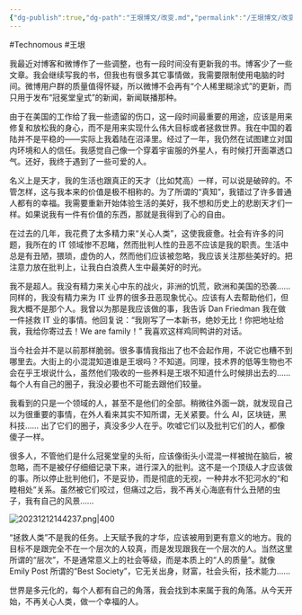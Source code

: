 ```yaml
---
{"dg-publish":true,"dg-path":"王垠博文/改变.md","permalink":"/王垠博文/改变/","created":"2023-12-12T14:42:02.000+08:00","updated":"2023-12-12T14:43:03.000+08:00"}
---
```


#Technomous #王垠 

我最近对博客和微博作了一些调整，也有一段时间没有更新我的书。博客少了一些文章。我会继续写我的书，但我也有很多其它事情做，我需要限制使用电脑的时间。微博用户群的质量值得怀疑，所以微博不会再有“个人稀里糊涂式”的更新，而只用于发布“冠冕堂皇式”的新闻，新闻联播那种。

由于在美国的工作给了我一些遗留的伤口，这一段时间最重要的用途，应该是用来修复和放松我的身心，而不是用来实现什么伟大目标或者拯救世界。我在中国的着陆并不是平稳的——实际上我着陆在沼泽里。经过了一年，我仍然在试图建立对国内环境和人的信任。我感觉自己像一个穿着宇宙服的外星人，有时候打开面罩透口气。还好，我终于遇到了一些可爱的人。

名义上是天才，我的生活也跟真正的天才（比如梵高）一样，可以说是破碎的。不管怎样，这与我本来的价值是极不相称的。为了所谓的“真知”，我错过了许多普通人都有的幸福。我需要重新开始体验生活的美好，我不想和历史上的悲剧天才们一样。如果说我有一件有价值的东西，那就是我得到了心的自由。

在过去的几年，我花费了太多精力来“关心人类”，这使我疲惫。社会有许多的问题，我所在的 IT 领域惨不忍睹，然而批判人性的丑恶不应该是我的职责。生活中总是有丑陋，猥琐，虚伪的人，然而他们应该被忽略，我应该关注那些美好的。把注意力放在批判上，让我白白浪费人生中最美好的时光。

我不是超人。我没有精力来关心中东的战火，非洲的饥荒，欧洲和美国的恐袭…… 同样的，我没有精力来为 IT 业界的很多丑恶现象忧心。应该有人去帮助他们，但我大概不是那个人。我曾以为那是我应该做的事，我告诉 Dan Friedman 我在做一件拯救 IT 业的事情。他回复说：“我刚写了一本新书，绝妙无比！你把地址给我，我给你寄过去！We are family！” 我喜欢这样鸡同鸭讲的对话。

当今社会并不是以前那样脆弱。很多事情我指出了也不会起作用，不说它也糟不到哪里去。大街上的小混混知道谁是王垠吗？不知道。同理，技术界的低等生物也不会在乎王垠说什么，虽然他们吸收的一些养料是王垠不知道什么时候排出去的…… 每个人有自己的圈子，我没必要也不可能去跟他们较量。

我看到的只是一个领域的人，甚至不是他们的全部。稍微往外面一跳，就发现自己以为很重要的事情，在外人看来其实不知所谓，无关紧要。什么 AI，区块链，黑科技…… 出了它们的圈子，真没多少人在乎。吹嘘它们以及批判它们的人，都像傻子一样。

很多人，不管他们是什么冠冕堂皇的头衔，应该像街头小混混一样被抛在脑后，被忽略，而不是被仔仔细细记录下来，进行深入的批判。这不是一个顶级人才应该做的事。所以停止批判他们，不是妥协，而是彻底的无视，一种井水不犯河水的“和睦相处”关系。虽然被它们咬过，但痛过之后，我不再关心海底有什么丑陋的虫子，我有自己的风景……

![20231212144237.png|400](/img/user/0.Asset/resource/20231212144237.png)

“拯救人类”不是我的任务。上天赋予我的才华，应该被用到更有意义的地方。我的目标不是跟完全不在一个层次的人较真，而是发现跟我在一个层次的人。当然这里所谓的“层次”，不是通常意义上的社会等级，而是本质上的“人的质量”。就像 Emily Post 所谓的“Best Society”，它无关出身，财富，社会头衔，技术能力……

世界是多元化的，每个人都有自己的角落，我会找到本来属于我的角落。从今天开始，不再关心人类，做一个幸福的人。